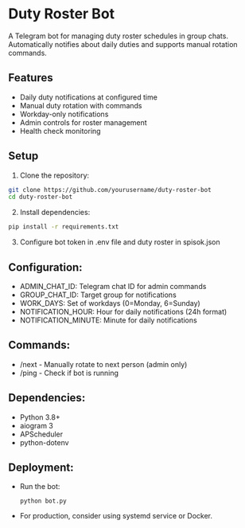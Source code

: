 # Duty Roster Bot

A Telegram bot for managing duty roster schedules in group chats. Automatically notifies about daily duties and supports manual rotation commands.

## Features

- Daily duty notifications at configured time
- Manual duty rotation with commands
- Workday-only notifications
- Admin controls for roster management
- Health check monitoring

## Setup

1. Clone the repository:
```bash
git clone https://github.com/yourusername/duty-roster-bot
cd duty-roster-bot
```

2. Install dependencies:
```bash
pip install -r requirements.txt
```

3. Configure bot token in .env file and duty roster in spisok.json

## Configuration:
  - ADMIN_CHAT_ID: Telegram chat ID for admin commands
  - GROUP_CHAT_ID: Target group for notifications
  - WORK_DAYS: Set of workdays (0=Monday, 6=Sunday)
  - NOTIFICATION_HOUR: Hour for daily notifications (24h format)
  - NOTIFICATION_MINUTE: Minute for daily notifications

## Commands:
  - /next - Manually rotate to next person (admin only)
  - /ping - Check if bot is running

## Dependencies:
  - Python 3.8+
  - aiogram 3
  - APScheduler
  - python-dotenv

## Deployment:
  - Run the bot:
    ```
    python bot.py
    ```
  - For production, consider using systemd service or Docker.
